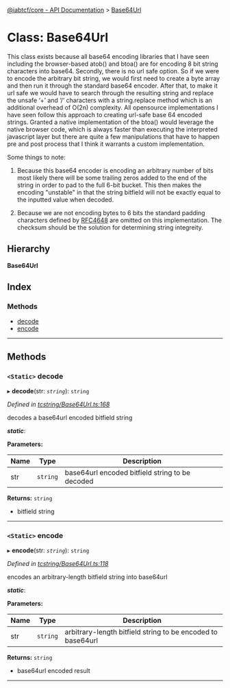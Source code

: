 [@iabtcf/core - API Documentation](../README.md) > [Base64Url](../classes/base64url.md)

# Class: Base64Url

This class exists because all base64 encoding libraries that I have seen including the browser-based atob() and btoa() are for encoding 8 bit string characters into base64. Secondly, there is no url safe option. So if we were to encode the arbitrary bit string, we would first need to create a byte array and then run it through the standard base64 encoder. After that, to make it url safe we would have to search through the resulting string and replace the unsafe ‘+’ and ‘/‘ characters with a string.replace method which is an additional overhead of O(2n) complexity. All opensource implementations I have seen follow this approach to creating url-safe base 64 encoded strings. Granted a native implementation of the btoa() would leverage the native browser code, which is always faster than executing the interpreted javascript layer but there are quite a few manipulations that have to happen pre and post process that I think it warrants a custom implementation.

Some things to note:

1.  Because this base64 encoder is encoding an arbitrary number of bits most likely there will be some trailing zeros added to the end of the string in order to pad to the full 6-bit bucket. This then makes the encoding "unstable" in that the string bitfield will not be exactly equal to the inputted value when decoded.
    
2.  Because we are not encoding bytes to 6 bits the standard padding characters defined by [RFC4648](https://tools.ietf.org/html/rfc4648#section-3.2) are omitted on this implementation. The checksum should be the solution for determining string integreity.

## Hierarchy

**Base64Url**

## Index

### Methods

* [decode](base64url.md#decode)
* [encode](base64url.md#encode)

---

## Methods

<a id="decode"></a>

### `<Static>` decode

▸ **decode**(str: *`string`*): `string`

*Defined in [tcstring/Base64Url.ts:168](https://github.com/chrispaterson/iabtcf-es/blob/583c914/modules/core/src/tcstring/Base64Url.ts#L168)*

decodes a base64url encoded bitfield string

*__static__*: 

**Parameters:**

| Name | Type | Description |
| ------ | ------ | ------ |
| str | `string` |  base64url encoded bitfield string to be decoded |

**Returns:** `string`
*   bitfield string

___
<a id="encode"></a>

### `<Static>` encode

▸ **encode**(str: *`string`*): `string`

*Defined in [tcstring/Base64Url.ts:118](https://github.com/chrispaterson/iabtcf-es/blob/583c914/modules/core/src/tcstring/Base64Url.ts#L118)*

encodes an arbitrary-length bitfield string into base64url

*__static__*: 

**Parameters:**

| Name | Type | Description |
| ------ | ------ | ------ |
| str | `string` |  arbitrary-length bitfield string to be encoded to base64url |

**Returns:** `string`
*   base64url encoded result

___

